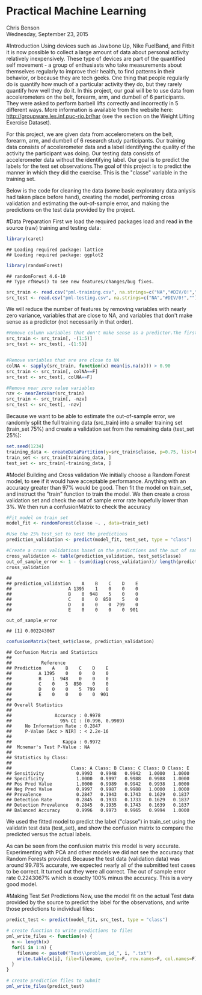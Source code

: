 # Practical Machine Learning
Chris Benson  
Wednesday, September 23, 2015  

#Introduction
Using devices such as Jawbone Up, Nike FuelBand, and Fitbit it is now possible to collect a large amount of data about personal activity relatively inexpensively. These type of devices are part of the quantified self movement - a group of enthusiasts who take measurements about themselves regularly to improve their health, to find patterns in their behavior, or because they are tech geeks. One thing that people regularly do is quantify how much of a particular activity they do, but they rarely quantify how well they do it. In this project, our goal will be to use data from accelerometers on the belt, forearm, arm, and dumbell of 6 participants. They were asked to perform barbell lifts correctly and incorrectly in 5 different ways. More information is available from the website here: http://groupware.les.inf.puc-rio.br/har (see the section on the Weight Lifting Exercise Dataset).

For this project, we are given data from accelerometers on the belt, forearm, arm, and dumbell of 6 research study participants. Our training data consists of accelerometer data and a label identifying the quality of the activity the participant was doing. Our testing data consists of accelerometer data without the identifying label. Our goal is to predict the labels for the test set observations.The goal of this project is to predict the manner in which they did the exercise. This is the "classe" variable in the training set. 

Below is the code for cleaning the data (some basic exploratory data anlysis had taken place before hand), creating the model, perfroming cross validation and estimating the out-of-sample error, and making the predictions on the test data provided by the project.

#Data Preparation
First we load the required packages load and read in the source (raw) training and testing data:


```r
library(caret)
```

```
## Loading required package: lattice
## Loading required package: ggplot2
```

```r
library(randomForest)
```

```
## randomForest 4.6-10
## Type rfNews() to see new features/changes/bug fixes.
```

```r
src_train <- read.csv("pml-training.csv", na.strings=c("NA","#DIV/0!",""))
src_test <- read.csv("pml-testing.csv", na.strings=c("NA","#DIV/0!",""))
```

We will reduce the number of features by removing variables with nearly zero variance, variables that are close to NA, and variables that don't make sense as a predictor (not necessarily in that order). 

```r
#Remove column variables that don't make sense as a predictor.The first five variables
src_train <- src_train[, -(1:5)]
src_test <- src_test[, -(1:5)]


#Remove variables that are are close to NA
colNA <- sapply(src_train, function(x) mean(is.na(x))) > 0.90
src_train <- src_train[, colNA==F]
src_test <- src_test[, colNA==F]

#Remove near zero value variables
nzv <- nearZeroVar(src_train)
src_train <- src_train[, -nzv]
src_test <- src_test[, -nzv]
```


Because we want to be able to estimate the out-of-sample error, we randomly split the full training data (src_train) into a smaller training set (train_set 75%) and create a validation set from the remaining data (test_set 25%):


```r
set.seed(1234)
training_data <- createDataPartition(y=src_train$classe, p=0.75, list=F)
train_set <- src_train[training_data, ]
test_set <- src_train[-training_data, ]
```


#Model Building and Cross validation
We initially choose a Random Forest model, to see if it would have acceptable performance. Anything with an accuracy greater than 97% would be good. Then fit the model on train_set, and instruct the "train" function to train the model. We then create a cross validation set and check the out of sample error rate hopefully lower than 3%. We then run a confusionMatrix to check the accuracy   


```r
#Fit model on train_set
model_fit <- randomForest(classe ~. , data=train_set)

#Use the 25% test_set to test the predictions
prediction_validation <- predict(model_fit, test_set, type = "class")

#Create a cross validations based on the predictions and the out of sample error
cross_validation <- table(prediction_validation, test_set$classe)
out_of_sample_error <- 1 - (sum(diag(cross_validation))/ length(prediction_validation))
cross_validation
```

```
##                      
## prediction_validation    A    B    C    D    E
##                     A 1395    1    0    0    0
##                     B    0  948    5    0    0
##                     C    0    0  850    5    0
##                     D    0    0    0  799    0
##                     E    0    0    0    0  901
```

```r
out_of_sample_error
```

```
## [1] 0.002243067
```

```r
confusionMatrix(test_set$classe, prediction_validation)
```

```
## Confusion Matrix and Statistics
## 
##           Reference
## Prediction    A    B    C    D    E
##          A 1395    0    0    0    0
##          B    1  948    0    0    0
##          C    0    5  850    0    0
##          D    0    0    5  799    0
##          E    0    0    0    0  901
## 
## Overall Statistics
##                                          
##                Accuracy : 0.9978         
##                  95% CI : (0.996, 0.9989)
##     No Information Rate : 0.2847         
##     P-Value [Acc > NIR] : < 2.2e-16      
##                                          
##                   Kappa : 0.9972         
##  Mcnemar's Test P-Value : NA             
## 
## Statistics by Class:
## 
##                      Class: A Class: B Class: C Class: D Class: E
## Sensitivity            0.9993   0.9948   0.9942   1.0000   1.0000
## Specificity            1.0000   0.9997   0.9988   0.9988   1.0000
## Pos Pred Value         1.0000   0.9989   0.9942   0.9938   1.0000
## Neg Pred Value         0.9997   0.9987   0.9988   1.0000   1.0000
## Prevalence             0.2847   0.1943   0.1743   0.1629   0.1837
## Detection Rate         0.2845   0.1933   0.1733   0.1629   0.1837
## Detection Prevalence   0.2845   0.1935   0.1743   0.1639   0.1837
## Balanced Accuracy      0.9996   0.9973   0.9965   0.9994   1.0000
```

We used the fitted model to predict the label ("classe") in train_set using the validatin test data (test_set), and show the confusion matrix to compare the predicted versus the actual labels.

As can be seen from the confusion matrix this model is very accurate. Experimenting with PCA and other models we did not see the accuracy that Random Forests provided. Because the test data (validation data) was around 99.78% accurate, we expected nearly all of the submitted test cases to be correct. It turned out they were all correct. The out of sample error rate 0.2243067% which is exaclty 100% minus the accuracy. This is a very good model. 

#Making Test Set Predictions
Now, use the model fit on the actual Test data provided by the source to predict the label for the observations, and write those predictions to individual files:


```r
predict_test <- predict(model_fit, src_test, type = "class")

# create function to write predictions to files
pml_write_files <- function(x) {
  n <- length(x)
  for(i in 1:n) {
    filename <- paste0("Test\\problem_id_", i, ".txt")
    write.table(x[i], file=filename, quote=F, row.names=F, col.names=F)
  }
}

# create prediction files to submit
pml_write_files(predict_test)
```
